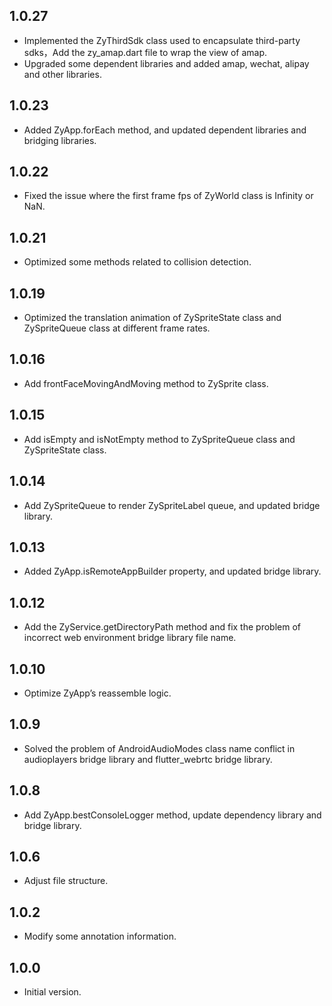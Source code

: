 ## 1.0.27

- Implemented the ZyThirdSdk class used to encapsulate third-party sdks，Add the zy_amap.dart file to wrap the view of amap.
- Upgraded some dependent libraries and added amap, wechat, alipay and other libraries.
  
## 1.0.23

- Added ZyApp.forEach method, and updated dependent libraries and bridging libraries.
  
## 1.0.22

- Fixed the issue where the first frame fps of ZyWorld class is Infinity or NaN.
  
## 1.0.21

- Optimized some methods related to collision detection.

## 1.0.19

- Optimized the translation animation of ZySpriteState class and ZySpriteQueue class at different frame rates.
  
## 1.0.16

- Add frontFaceMovingAndMoving method to ZySprite class.

## 1.0.15

- Add isEmpty and isNotEmpty method to ZySpriteQueue class and ZySpriteState class.
  
## 1.0.14

- Add ZySpriteQueue to render ZySpriteLabel queue, and updated bridge library.
  
## 1.0.13

- Added ZyApp.isRemoteAppBuilder property, and updated bridge library.
  
## 1.0.12

- Add the ZyService.getDirectoryPath method and fix the problem of incorrect web environment bridge library file name.
  
## 1.0.10

- Optimize ZyApp’s reassemble logic.
  
## 1.0.9

- Solved the problem of AndroidAudioModes class name conflict in audioplayers bridge library and flutter_webrtc bridge library.
  
## 1.0.8

- Add ZyApp.bestConsoleLogger method, update dependency library and bridge library.
  
## 1.0.6

- Adjust file structure.
  
## 1.0.2

- Modify some annotation information.
  
## 1.0.0

- Initial version.


